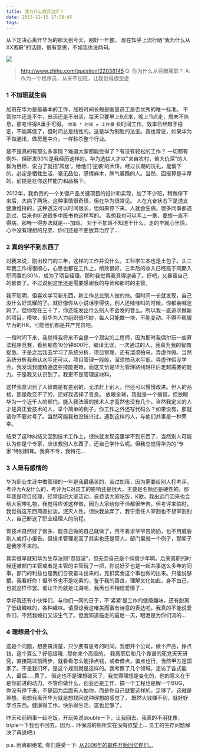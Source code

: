 ```yaml
---
title: 我为什么放弃治疗？
date: 2013-12-15 17:58:45
tags:
---
```


从下定决心离开华为的那天到今天，刚好一年整。
现在知乎上流行晒“我为什么从XX离职”的话题，很有意思，不如我也说两句。

![](/images/left-huawei.jpg)

> http://www.zhihu.com/question/22038145
> Q: 你为什么从豆瓣离职？
> A: 作为一个程序员，从来不加班，让我觉得很空虚

### 1 不加班就生病

加班在华为是最基本的工作，加班时间长短是衡量员工是否优秀的唯一标准。
不管你牛还是不牛，出活还是不出活，每天只要早上9点来，晚上11点走，周末不休息，那考评得A垂手可得。
`效率 * 时间 = 工作量`
长时间工作，效率已经趋于稳定，不能再低了，但时间总是线性的。这是华为制胜的法宝。我也常说，如果华为不做通讯，做房屋中介，一样秒杀整个行业。

是不是真的有那么多事情？难道大家都能受得了？有没有轻松的工作？
一切都有例外，但研发90%是我经历这样的。华为选拔人才以"来自农村，苦大仇深"的人群为目标，说白了就招‘屌丝’，给他们‘逆袭’的大饼。经过长期的洗礼，能留下的，必定是牺牲生活，毫无品位，感情麻木，脾气暴躁的人。当然，回报算是丰厚的，前提是在你这样能力和品格下。

2012年，我负责的一个关键产品关键项目的设计和实现，加了不少班，稍微停下来后，大病了两场。这种事情很奇怪，但在华为很常见。
人在亢奋状态下是透支健康维持的，这种透支可以时间很长，但如果停下来，人就会生病。很多同事都遇到过，后来也听说很多中医书也这样写的。
我想我也可以写上一章，要想一直不得病，那唯一得办法就是---加班。
对于不加班不知道干什么，走的早就心里慌，心中没有理想的兄弟，你们还是不要放弃治疗了...

### 2 真的学不到东西了

对我来说，刚出校门的三年，这样的工作并没什么，工科学生本也是土包子。头三年我工作得很顺心，心思也都在工作上，绩效很好，三年后的收入已经高于同期入职同事的30%，成为了项目经理。那时我觉得我真得逆袭了。好吧，又暴露自己的智商了。不过说到这里还是需要感谢我的导师和那时的主管。

我不聪明，但喜欢学习新东西，新工作总比别人做的快。但时间一长就发现，自己没什么好炫耀的了。就好像你从小说话学得快，别人还哇哇叫的时候，你都会喊爸妈了。但你现在三十了，你还能发出什么别人不会发的音么。所以我一直追求做新的项目，模块，但华为人力组织很巧妙，每人只能做一块，不能变动。不得不佩服华为的HR，可能他们都是共产党员吧。

一段时间下来，我觉得我将来不会是一个顶尖的工程师，因为那时我偶尔玩一些算法程序竞赛，看到那些10分钟800行，编译无误，一次通过的人，我真为我的智商捉急。于是之后我去学习了系统分析，项目管理，还有溜须拍马，弄虚作假。当然系统分析我自认水平还可以，项目管理一般般，溜须拍马水平低，弄虚作假没学会。我发现我能精通这些技能更难，而这又恰是华为管理路线越往后走越需要的能力。于是我又认识到了，我更不是管理这块料。

这样我意识到了人智商是有差别的，无法赶上别人，但还可以慢慢改进。但人的品格，那是改变不了的，还好我选择了善良。
放眼全球，我就是一个弱智。但放眼华为一个近千人的部门，能入我法眼的技术人才竟然也没有几个。当然我定义的人才是真正爱技术的人，举个简单的例子，你工作之外还写代码么？如果没有，那就请你不要对号了。当然可能我也没统计过，遇到这样的人，与他们共事是一种荣幸。

结束了这种纠结又回到技术工作上，很快就发现这里学不到东西了，当然别人可能认为你是个专家，应该教别人东西了，还自己学什么呢。但我总觉得华为的“专家”特别刺耳。我真不专，我特花...

### 3 人是有感情的

华为职业生涯中做管理的一年是我最痛苦的，苦过加班，因为需要给别人打考评，考评为A没什么的，考评为C对员工的影响还是很大，主要是名额还是硬性的。那年我是项目经理，经常组织大家活动，自费请大家吃饭，K歌，我出远门回来也会给大家带礼物，我觉得应该这样做，因为大家给你干活都很辛苦。但考评来临时，我觉得这东西简直扯淡，泯灭人性。很快我放弃了，我宁愿任人宰割也不想宰割别人，自己断送了职业经理人的前程。

管技术自然好了很多，能自己做的自己就做了，用不着求爷爷告奶奶，也不用威胁别人或打小报告。但技术管理走高了其实也还是管人，部门里就一个例子，那架子是我学不来的。

其实很早就知华为生存法则“忍狠滚”，但无奈自己是个纯情少年啊。后来离职的时候还被部门主管或者是主管的主管玩了一把，你说好歹也是一起共事这么多年的同事，部门的利益也是我们日夜奋斗出来的，克扣奖金这个事也做的出来。只能说够狠，我看好你！但爷爷也不是吃素的，鉴于我的善良，理解文化如此，身不由己，也就这样作罢。谁让华为就是江湖呢，我再也不相信爱情了...

幸好我还有小伙伴们，与你们一同的日子，不‘紧紧’是工作的低级趣味，还有脱离了低级趣味的，各种趣味。请原谅我这唯美而富有诗意的表达吧。我真的不能说爱你们，不然我媳妇又该生气了。但我知道临走的最后一天，眼泪是为你们流的...

### 4 理想是个什么

这是个问题，想要搞清楚，只少要有思考的时间。我想开个公司，做个产品，挣点钱，这个算么？好低级哦...那你来个高级的。
我离职后和几个靠谱的死党天天研究，直接跳过前两步，就看看怎么能挣点钱，或者借点，骗点也行，当然甲方是国家了。不是我们坏，是这个规则就是这样的。我考察了几个领域，走访了各式能人，最后.....黄了。
但这也不是理想破灭了，我觉得理想是变化的，他的意义在于是你前进的动力。不管你做什么，创业还是工作，搞一个工程也是解一个BUG，你没有停下来，不是因为后面有人抽你，而是你自己就要这样的，足够了。这就是理想。我想我离开华为就是想找回这种理想的感觉了。
既然大钱赚不到，就好好学点东西。健康得工作，快乐得生活，这也足够了。

昨天和前同事一起吃饭，开玩笑说double一下，让我回去，我真的不用犹豫，triple一下我也不回去，因为...
环保园的厕所实在没有欲望上...
员工的生存问题解决了再说吧:)


p.s. 附离职绝笔, 你们感受一下:
[从2006年的邮件开始回忆你们...](/files/guanli_new.docx) 



